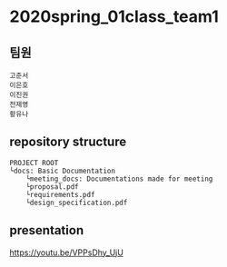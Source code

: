 2020spring_01class_team1
=============

팀원
-------------

	고준서
	이은호
	이진권
	전제영
	황유나


repository structure
-------------

	PROJECT ROOT
	└docs: Basic Documentation
		└meeting_docs: Documentations made for meeting
		└proposal.pdf
		└requirements.pdf
		└design_specification.pdf
		
		
presentation
-------------

https://youtu.be/VPPsDhy_UjU
